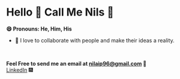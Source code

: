 # Hello 👋 Call Me Nils 👋 
**😄 Pronouns: He, Him, His**
<br>

- :purple_heart: I love to collaborate with people and make their ideas a reality.

<br>

**Feel Free to send me an email at [nilaip96@gmail.com](nilaip96@gmail.com) :email:**
<br>
[LinkedIn](https://www.linkedin.com/in/nilai-patel-619474165/) :fireworks:
